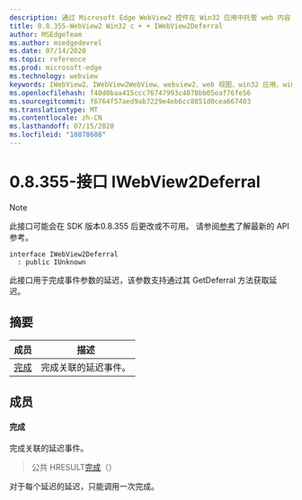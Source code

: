 ```yaml
---
description: 通过 Microsoft Edge WebView2 控件在 Win32 应用中托管 web 内容
title: 0.8.355-WebView2 Win32 c + + IWebView2Deferral
author: MSEdgeTeam
ms.author: msedgedevrel
ms.date: 07/14/2020
ms.topic: reference
ms.prod: microsoft-edge
ms.technology: webview
keywords: IWebView2、IWebView2WebView、webview2、web 视图、win32 应用、win32、edge
ms.openlocfilehash: f40d0baa415ccc76747993c4070bb05eaf76fe56
ms.sourcegitcommit: f6764f57aed9ab7229e4eb6cc8851d0cea667403
ms.translationtype: MT
ms.contentlocale: zh-CN
ms.lasthandoff: 07/15/2020
ms.locfileid: "10878608"
---
```

# 0.8.355-接口 IWebView2Deferral 

> [!NOTE]
> 此接口可能会在 SDK 版本0.8.355 后更改或不可用。 请参阅[参考](../../../webview2-api-reference.md)了解最新的 API 参考。

```
interface IWebView2Deferral
  : public IUnknown
```

此接口用于完成事件参数的延迟，该参数支持通过其 GetDeferral 方法获取延迟。

## 摘要

 成员                        | 描述
--------------------------------|---------------------------------------------
[完成](#complete) | 完成关联的延迟事件。

## 成员

#### 完成 

完成关联的延迟事件。

> 公共 HRESULT[完成](#complete)（）

对于每个延迟的延迟，只能调用一次完成。

